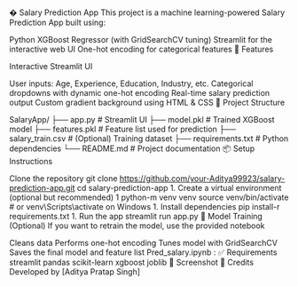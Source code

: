 � Salary Prediction App This project is a machine learning-powered Salary Prediction App built using:

Python XGBoost Regressor (with GridSearchCV tuning) Streamlit for the interactive web UI One-hot encoding for categorical features 🚀 Features

Interactive Streamlit UI

User inputs: Age, Experience, Education, Industry, etc. Categorical dropdowns with dynamic one-hot encoding Real-time salary prediction output Custom gradient background using HTML & CSS 📁 Project Structure

SalaryApp/ ├── app.py # Streamlit UI ├── model.pkl # Trained XGBoost model ├── features.pkl # Feature list used for prediction ├── salary_train.csv # (Optional) Training dataset ├── requirements.txt # Python dependencies └── README.md # Project documentation 📦 Setup Instructions

Clone the repository git clone https://github.com/your-Aditya99923/salary-prediction-app.git cd salary-prediction-app 1. Create a virtual environment (optional but recommended) 1 python-m venv venv source venv/bin/activate # or venv\Scripts\activate on Windows 1. Install dependencies pip install-r requirements.txt 1. Run the app streamlit run app.py 🧠 Model Training (Optional) If you want to retrain the model, use the provided notebook

Cleans data Performs one-hot encoding Tunes model with GridSearchCV Saves the final model and feature list Pred_salary.ipynb : ✅ Requirements streamlit pandas scikit-learn xgboost joblib 📸 Screenshot 🙌 Credits Developed by [Aditya Pratap Singh]

